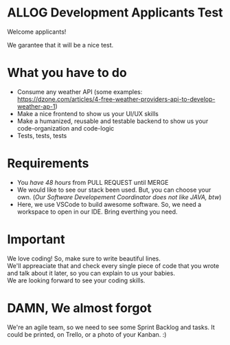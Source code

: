 # ALLOG Development Applicants Test
Welcome applicants!

We garantee that it will be a nice test.

# What you have to do
- Consume any weather API (some examples: https://dzone.com/articles/4-free-weather-providers-api-to-develop-weather-ap-1)
- Make a nice frontend to show us your UI/UX skills
- Make a humanized, reusable and testable backend to show us your code-organization and code-logic
- Tests, tests, tests

# Requirements
- You *have 48 hours* from PULL REQUEST until MERGE
- We would like to see our stack been used. But, you can choose your own. (_Our Software Developement Coordinator does not like JAVA, btw_)
- Here, we use VSCode to build awesome software. So, we need a workspace to open in our IDE. Bring everthing you need.

# Important
We love coding! So, make sure to write beautiful lines.  
We'll appreaciate that and check every single piece of code that you wrote and talk about it later, so you can explain to us your babies.  
We are looking forward to see your coding skills.  

# DAMN, We almost forgot
We're an agile team, so we need to see some Sprint Backlog and tasks. It could be printed, on Trello, or a photo of your Kanban. :)
